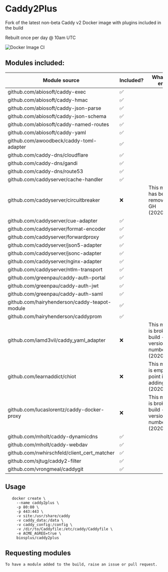
# Caddy2Plus
Fork of the latest non-beta Caddy v2 Docker image with plugins included in the build

Rebuilt once per day @ 10am UTC

![Docker Image CI](https://github.com/BiosPlus/Caddy2Plus/workflows/Docker%20Image%20CI/badge.svg)


## Modules included:
| Module source | Included? | What's the error? |
|--|--|--|
github.com/abiosoft/caddy-exec | ✅ | 
github.com/abiosoft/caddy-hmac | ✅ | 
github.com/abiosoft/caddy-json-parse | ✅ | 
github.com/abiosoft/caddy-json-schema | ✅ | 
github.com/abiosoft/caddy-named-routes | ✅ | 
github.com/abiosoft/caddy-yaml | ✅ | 
github.com/awoodbeck/caddy-toml-adapter | ✅ | 
github.com/caddy-dns/cloudflare | ✅ | 
github.com/caddy-dns/gandi | ✅ | 
github.com/caddy-dns/route53 | ✅ | 
github.com/caddyserver/cache-handler | ✅ |
github.com/caddyserver/circuitbreaker | ❌ | This module has been removed from GH (2020/06/19)
github.com/caddyserver/cue-adapter | ✅ | 
github.com/caddyserver/format-encoder | ✅ | 
github.com/caddyserver/forwardproxy | ✅ | 
github.com/caddyserver/json5-adapter | ✅ | 
github.com/caddyserver/jsonc-adapter | ✅ | 
github.com/caddyserver/nginx-adapter | ✅ | 
github.com/caddyserver/ntlm-transport | ✅ | 
github.com/greenpau/caddy-auth-portal | ✅ | 
github.com/greenpau/caddy-auth-jwt | ✅ | 
github.com/greenpau/caddy-auth-saml | ✅ | 
github.com/hairyhenderson/caddy-teapot-module | ✅ | 
github.com/hairyhenderson/caddyprom | ✅ | 
github.com/iamd3vil/caddy_yaml_adapter | ❌ | This module is broken on build - Invalid version number (2020/06/19)
github.com/learnaddict/chiot | ❌ | This module is empty - No point in adding (2020/06/19)
github.com/lucaslorentz/caddy-docker-proxy | ❌ | This module is broken on build - Invalid version number (2020/06/19)
github.com/mholt/caddy-dynamicdns | ✅ | 
github.com/mholt/caddy-webdav | ✅ | 
github.com/nwhirschfeld/client_cert_matcher | ✅ | 
github.com/sjtug/caddy2-filter | ✅ | 
github.com/vrongmeal/caddygit | ✅ | 


## Usage

```
   docker create \
     --name caddy2plus \
     -p 80:80 \
     -p 443:443 \
     -v site:/usr/share/caddy
     -v caddy_data:/data \
     -v caddy_config:/config \
     -v /dir/to/Caddyfile:/etc/caddy/Caddyfile \
     -e ACME_AGREE=true \
     biosplus/caddy2plus 
```

## Requesting modules
    To have a module added to the build, raise an issue or pull request.
